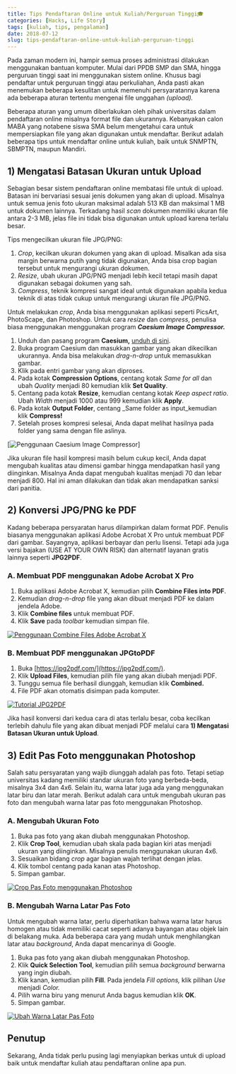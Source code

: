 ```yaml
---
title: Tips Pendaftaran Online untuk Kuliah/Perguruan Tinggi🎓
categories: [Hacks, Life Story]
tags: [kuliah, tips, pengalaman]
date: 2018-07-12
slug: tips-pendaftaran-online-untuk-kuliah-perguruan-tinggi
---
```


Pada zaman modern ini, hampir semua proses administrasi dilakukan menggunakan bantuan komputer. Mulai dari PPDB SMP dan
SMA, hingga perguruan tinggi saat ini menggunakan sistem online. Khusus bagi pendaftar untuk perguruan tinggi atau
perkuliahan, Anda pasti akan menemukan beberapa kesulitan untuk memenuhi persyaratannya karena ada beberapa aturan
tertentu mengenai file unggahan *(upload).*

Beberapa aturan yang umum diberlakukan oleh pihak universitas dalam pendaftaran online misalnya format file dan
ukurannya. Kebanyakan calon MABA yang notabene siswa SMA belum mengetahui cara untuk mempersiapkan file yang akan
digunakan untuk mendaftar. Berikut adalah beberapa tips untuk mendaftar online untuk kuliah, baik untuk SNMPTN, SBMPTN,
maupun Mandiri.

## 1) Mengatasi Batasan Ukuran untuk Upload

Sebagian besar sistem pendaftaran online membatasi file untuk di upload. Batasan ini bervariasi sesuai jenis dokumen
yang akan di upload. Misalnya untuk semua jenis foto ukuran maksimal adalah 513 KB dan maksimal 1 MB untuk dokumen
lainnya. Terkadang hasil *scan* dokumen memiliki ukuran file antara 2-3 MB, jelas file ini tidak bisa digunakan untuk
upload karena terlalu besar.

Tips mengecilkan ukuran file JPG/PNG:

1. *Crop*, kecilkan ukuran dokumen yang akan di upload. Misalkan ada sisa margin berwarna putih yang tidak digunakan,
   Anda bisa crop bagian tersebut untuk mengurangi ukuran dokumen.
2. *Resize*, ubah ukuran JPG/PNG menjadi lebih kecil tetapi masih dapat digunakan sebagai dokumen yang sah.
3. *Compress*, teknik kompresi sangat ideal untuk digunakan apabila kedua teknik di atas tidak cukup untuk mengurangi
   ukuran file JPG/PNG.

Untuk melakukan *crop*, Anda bisa menggunakan aplikasi seperti PicsArt, PhotoScape, dan Photoshop. Untuk cara *resize*
dan *compress*, penulisa biasa menggunakan menggunakan program ***Caesium Image Compressor.***

1. Unduh dan pasang program **Caesium,** [unduh di sini](https://www.fosshub.com/Caesium-Image-Compressor.html).
2. Buka program Caesium dan masukkan gambar yang akan dikecilkan ukurannya. Anda bisa melakukan *drag-n-drop* untuk
   memasukkan gambar.
3. Klik pada entri gambar yang akan diproses.
4. Pada kotak **Compression Options**, centang kotak *Same for all* dan ubah *Quality* menjadi 80 kemudian klik **Set
   Quality**.
5. Centang pada kotak **Resize**, kemudian centang kotak *Keep aspect ratio*. Ubah *Width* menjadi 1000 atau 999
   kemudian klik **Apply**.
6. Pada kotak **Output Folder**, centang _Same folder as input_kemudian klik **Compress!**
7. Setelah proses kompresi selesai, Anda dapat melihat hasilnya pada folder yang sama dengan file aslinya.

[![Penggunaan Caesium Image Compressor](https://blob.kodesiana.com/kodesiana-public-assets/posts/2018/11/43311861012_972e1bd7eb_b.jpg)]

Jika ukuran file hasil kompresi masih belum cukup kecil, Anda dapat mengubah kualitas atau dimensi gambar hingga
mendapatkan hasil yang diinginkan. Misalnya Anda dapat mengubah kualitas menjadi 70 dan lebar menjadi 800. Hal ini aman
dilakukan dan tidak akan mendapatkan sanksi dari panitia.

## 2) Konversi JPG/PNG ke PDF

Kadang beberapa persyaratan harus dilampirkan dalam format PDF. Penulis biasanya menggunakan aplikasi Adobe Acrobat X
Pro untuk membuat PDF dari gambar. Sayangnya, aplikasi berbayar dan perlu lisensi. Tetapi ada juga versi bajakan (USE AT
YOUR OWN RISK) dan alternatif layanan gratis lainnya seperti **JPG2PDF**.

### A. Membuat PDF menggunakan Adobe Acrobat X Pro

1. Buka aplikasi Adobe Acrobat X, kemudian pilih **Combine Files into PDF**.
2. Kemudian *drag-n-drop* file yang akan dibuat menjadi PDF ke dalam jendela Adobe.
3. Klik **Combine files** untuk membuat PDF.
4. Klik **Save** pada *toolbar* kemudian simpan file.

[![Penggunaan Combine Files Adobe Acrobat X](https://blob.kodesiana.com/kodesiana-public-assets/posts/2018/11/29490350168_d28c6ec422_b.jpg)](https://www.flickr.com/photos/158825251@N05/29490350168/in/dateposted-public/)

### B. Membuat PDF menggunakan JPGtoPDF

1. Buka [https://jpg2pdf.com/](https://jpg2pdf.com/).
2. Klik **Upload Files**, kemudian pilih file yang akan diubah menjadi PDF.
3. Tunggu semua file berhasil diunggah, kemudian klik **Combined.**
4. File PDF akan otomatis disimpan pada komputer.

[![Tutorial JPG2PDF](https://blob.kodesiana.com/kodesiana-public-assets/posts/2018/11/42457176355_cc37453e18_b.jpg)](https://www.flickr.com/photos/158825251@N05/42457176355/in/dateposted-public/)

Jika hasil konversi dari kedua cara di atas terlalu besar, coba kecilkan terlebih dahulu file yang akan dibuat menjadi
PDF melalui cara **1) Mengatasi Batasan Ukuran untuk Upload**.

## 3) Edit Pas Foto menggunakan Photoshop

Salah satu persyaratan yang wajib diunggah adalah pas foto. Tetapi setiap universitas kadang memiliki standar ukuran
foto yang berbeda-beda, misalnya 3x4 dan 4x6. Selain itu, warna latar juga ada yang menggunakan latar biru dan latar
merah. Berikut adalah cara untuk mengubah ukuran pas foto dan mengubah warna latar pas foto menggunakan Photoshop.

### A. Mengubah Ukuran Foto

1. Buka pas foto yang akan diubah menggunakan Photoshop.
2. Klik **Crop Tool**, kemudian ubah skala pada bagian kiri atas menjadi ukuran yang diinginkan. Misalnya penulis
   menggunakan ukuran 4x6.
3. Sesuaikan bidang *crop* agar bagian wajah terlihat dengan jelas.
4. Klik tombol centang pada kanan atas Photoshop.
5. Simpan gambar.

[![Crop Pas Foto menggunakan Photoshop](https://blob.kodesiana.com/kodesiana-public-assets/posts/2018/11/29490618508_6fe17a3f79_b.jpg)](https://www.flickr.com/photos/158825251@N05/29490618508/in/dateposted-public/)

### B. Mengubah Warna Latar Pas Foto

Untuk mengubah warna latar, perlu diperhatikan bahwa warna latar harus homogen atau tidak memiliki cacat seperti adanya
bayangan atau objek lain di belakang muka. Ada beberapa cara yang mudah untuk menghilangkan latar atau *background*,
Anda dapat mencarinya di Google.

1. Buka pas foto yang akan diubah menggunakan Photoshop.
2. Klik **Quick Selection Tool**, kemudian pilih semua *background* berwarna yang ingin diubah.
3. Klik kanan, kemudian pilih **Fill**. Pada jendela *Fill options,* klik pilihan *Use* menjadi *Color.*
4. Pilih warna biru yang menurut Anda bagus kemudian klik **OK**.
5. Simpan gambar.

[![Ubah Warna Latar Pas Foto](https://blob.kodesiana.com/kodesiana-public-assets/posts/2018/11/29490747058_4d9d8812cd_b.jpg)](https://www.flickr.com/photos/158825251@N05/29490747058/in/dateposted-public/)

## Penutup

Sekarang, Anda tidak perlu pusing lagi menyiapkan berkas untuk di upload baik untuk mendaftar kuliah atau pendaftaran
online apa pun.
